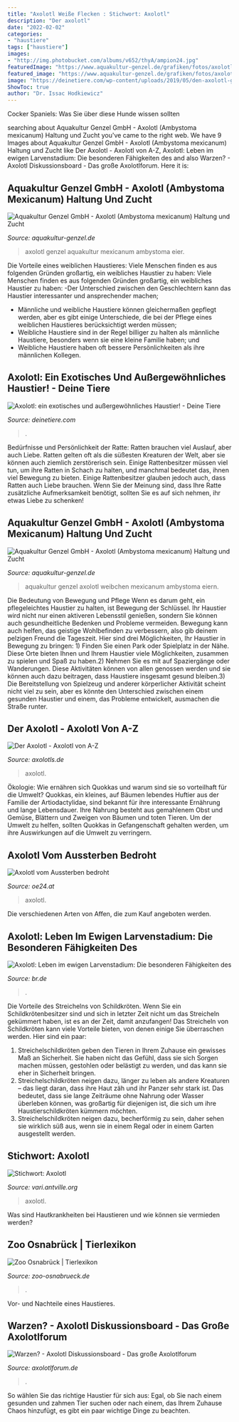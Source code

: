 ```yaml
---
title: "Axolotl Weiße Flecken : Stichwort: Axolotl"
description: "Der axolotl"
date: "2022-02-02"
categories:
- "haustiere"
tags: ["haustiere"]
images:
- "http://img.photobucket.com/albums/v652/thyA/ampion24.jpg"
featuredImage: "https://www.aquakultur-genzel.de/grafiken/fotos/axolotl_4.jpg"
featured_image: "https://www.aquakultur-genzel.de/grafiken/fotos/axolotl_4.jpg"
image: "https://deinetiere.com/wp-content/uploads/2019/05/den-axolotl-gibt-es-in-verschiedenen-farben.jpg"
ShowToc: true
author: "Dr. Issac Hodkiewicz"
---
```



Cocker Spaniels: Was Sie über diese Hunde wissen sollten

	

		
searching about Aquakultur Genzel GmbH - Axolotl (Ambystoma mexicanum) Haltung und Zucht you've came to the right web. We have 9 Images about Aquakultur Genzel GmbH - Axolotl (Ambystoma mexicanum) Haltung und Zucht like Der Axolotl - Axolotl von A-Z, Axolotl: Leben im ewigen Larvenstadium: Die besonderen Fähigkeiten des and also Warzen? - Axolotl Diskussionsboard - Das große Axolotlforum. Here it is:
		
    
## Aquakultur Genzel GmbH - Axolotl (Ambystoma Mexicanum) Haltung Und Zucht

<img loading=lazy src="https://www.aquakultur-genzel.de/grafiken/fotos/axolotl_4.jpg" onerror="this.onerror=null;this.src='https://tse1.mm.bing.net/th?id=OIP.Ob4mj6kmXsHZnJqseDCZigHaGZ&amp;pid=15.1';" alt="Aquakultur Genzel GmbH - Axolotl (Ambystoma mexicanum) Haltung und Zucht">

_Source: aquakultur-genzel.de_

>axolotl genzel aquakultur mexicanum ambystoma eier. 

	

Die Vorteile eines weiblichen Haustieres: Viele Menschen finden es aus folgenden Gründen großartig, ein weibliches Haustier zu haben:
Viele Menschen finden es aus folgenden Gründen großartig, ein weibliches Haustier zu haben:
-Der Unterschied zwischen den Geschlechtern kann das Haustier interessanter und ansprechender machen;
- Männliche und weibliche Haustiere können gleichermaßen gepflegt werden, aber es gibt einige Unterschiede, die bei der Pflege eines weiblichen Haustieres berücksichtigt werden müssen;
- Weibliche Haustiere sind in der Regel billiger zu halten als männliche Haustiere, besonders wenn sie eine kleine Familie haben; und
- Weibliche Haustiere haben oft bessere Persönlichkeiten als ihre männlichen Kollegen.

    
## Axolotl: Ein Exotisches Und Außergewöhnliches Haustier! - Deine Tiere

<img loading=lazy src="https://deinetiere.com/wp-content/uploads/2019/05/den-axolotl-gibt-es-in-verschiedenen-farben.jpg" onerror="this.onerror=null;this.src='https://tse1.mm.bing.net/th?id=OIP.nVg52m98uxYYjigXZwVmTgAAAA&amp;pid=15.1';" alt="Axolotl: ein exotisches und außergewöhnliches Haustier! - Deine Tiere">

_Source: deinetiere.com_

>. 

	

Bedürfnisse und Persönlichkeit der Ratte: Ratten brauchen viel Auslauf, aber auch Liebe.
Ratten gelten oft als die süßesten Kreaturen der Welt, aber sie können auch ziemlich zerstörerisch sein. Einige Rattenbesitzer müssen viel tun, um ihre Ratten in Schach zu halten, und manchmal bedeutet das, ihnen viel Bewegung zu bieten. Einige Rattenbesitzer glauben jedoch auch, dass Ratten auch Liebe brauchen. Wenn Sie der Meinung sind, dass Ihre Ratte zusätzliche Aufmerksamkeit benötigt, sollten Sie es auf sich nehmen, ihr etwas Liebe zu schenken!

    
## Aquakultur Genzel GmbH - Axolotl (Ambystoma Mexicanum) Haltung Und Zucht

<img loading=lazy src="http://www.aquakultur-genzel.de/grafiken/fotos/axolotl_7.jpg" onerror="this.onerror=null;this.src='https://tse4.mm.bing.net/th?id=OIP.dlobJAibVqkXPDHbh3G6EAAAAA&amp;pid=15.1';" alt="Aquakultur Genzel GmbH - Axolotl (Ambystoma mexicanum) Haltung und Zucht">

_Source: aquakultur-genzel.de_

>aquakultur genzel axolotl weibchen mexicanum ambystoma eiern. 

	

Die Bedeutung von Bewegung und Pflege
Wenn es darum geht, ein pflegeleichtes Haustier zu halten, ist Bewegung der Schlüssel. Ihr Haustier wird nicht nur einen aktiveren Lebensstil genießen, sondern Sie können auch gesundheitliche Bedenken und Probleme vermeiden. Bewegung kann auch helfen, das geistige Wohlbefinden zu verbessern, also gib deinem pelzigen Freund die Tageszeit. Hier sind drei Möglichkeiten, Ihr Haustier in Bewegung zu bringen: 1) Finden Sie einen Park oder Spielplatz in der Nähe. Diese Orte bieten Ihnen und Ihrem Haustier viele Möglichkeiten, zusammen zu spielen und Spaß zu haben.2) Nehmen Sie es mit auf Spaziergänge oder Wanderungen. Diese Aktivitäten können von allen genossen werden und sie können auch dazu beitragen, dass Haustiere insgesamt gesund bleiben.3) Die Bereitstellung von Spielzeug und anderer körperlicher Aktivität scheint nicht viel zu sein, aber es könnte den Unterschied zwischen einem gesunden Haustier und einem, das Probleme entwickelt, ausmachen die Straße runter.

    
## Der Axolotl - Axolotl Von A-Z

<img loading=lazy src="https://www.axolotls.de/wp-content/uploads/2020/05/cropped-kuhlotl-startseite.jpg" onerror="this.onerror=null;this.src='https://tse4.mm.bing.net/th?id=OIP.WRbKe2ONoggdHJnQhd2h3gHaCR&amp;pid=15.1';" alt="Der Axolotl - Axolotl von A-Z">

_Source: axolotls.de_

>axolotl. 

	

Ökologie: Wie ernähren sich Quokkas und warum sind sie so vorteilhaft für die Umwelt?
Quokkas, ein kleines, auf Bäumen lebendes Huftier aus der Familie der Artiodactylidae, sind bekannt für ihre interessante Ernährung und lange Lebensdauer. Ihre Nahrung besteht aus gemahlenem Obst und Gemüse, Blättern und Zweigen von Bäumen und toten Tieren. Um der Umwelt zu helfen, sollten Quokkas in Gefangenschaft gehalten werden, um ihre Auswirkungen auf die Umwelt zu verringern.

    
## Axolotl Vom Aussterben Bedroht

<img loading=lazy src="https://images04.oe24.at/Artikelbild.jpg/1600x900Crop/157.698.515" onerror="this.onerror=null;this.src='https://tse1.mm.bing.net/th?id=OIP.qczg4JIN9StN-2cx6rcE9QHaEK&amp;pid=15.1';" alt="Axolotl vom Aussterben bedroht">

_Source: oe24.at_

>axolotl. 

	

Die verschiedenen Arten von Affen, die zum Kauf angeboten werden.

    
## Axolotl: Leben Im Ewigen Larvenstadium: Die Besonderen Fähigkeiten Des

<img loading=lazy src="https://www.br.de/wissen/axolotl-110~_v-img__16__9__m_-4423061158a17f4152aef84861ed0243214ae6e7.jpg?version=17564" onerror="this.onerror=null;this.src='https://tse2.mm.bing.net/th?id=OIP.c57vpxhk1_5piNAdkERQZgAAAA&amp;pid=15.1';" alt="Axolotl: Leben im ewigen Larvenstadium: Die besonderen Fähigkeiten des">

_Source: br.de_

>. 

	

Die Vorteile des Streichelns von Schildkröten.
Wenn Sie ein Schildkrötenbesitzer sind und sich in letzter Zeit nicht um das Streicheln gekümmert haben, ist es an der Zeit, damit anzufangen! Das Streicheln von Schildkröten kann viele Vorteile bieten, von denen einige Sie überraschen werden. Hier sind ein paar:
1) Streichelschildkröten geben den Tieren in Ihrem Zuhause ein gewisses Maß an Sicherheit. Sie haben nicht das Gefühl, dass sie sich Sorgen machen müssen, gestohlen oder belästigt zu werden, und das kann sie eher in Sicherheit bringen.
2) Streichelschildkröten neigen dazu, länger zu leben als andere Kreaturen – das liegt daran, dass ihre Haut zäh und ihr Panzer sehr stark ist. Das bedeutet, dass sie lange Zeiträume ohne Nahrung oder Wasser überleben können, was großartig für diejenigen ist, die sich um ihre Haustierschildkröten kümmern möchten.
3) Streichelschildkröten neigen dazu, becherförmig zu sein, daher sehen sie wirklich süß aus, wenn sie in einem Regal oder in einem Garten ausgestellt werden.

    
## Stichwort: Axolotl

<img loading=lazy src="https://antville.org/static/sites/vari/images/p4256840.jpg" onerror="this.onerror=null;this.src='https://tse4.mm.bing.net/th?id=OIP.iPJ4H1n52HKERr7il9me7gAAAA&amp;pid=15.1';" alt="Stichwort: Axolotl">

_Source: vari.antville.org_

>axolotl. 

	

Was sind Hautkrankheiten bei Haustieren und wie können sie vermieden werden?

    
## Zoo Osnabrück | Tierlexikon

<img loading=lazy src="https://www.zoo-osnabrueck.de/fileadmin/dateien/Tierfotos/Axolotl.jpg" onerror="this.onerror=null;this.src='https://tse2.mm.bing.net/th?id=OIP.9v9n930NlE8C81NathIpeQHaFE&amp;pid=15.1';" alt="Zoo Osnabrück | Tierlexikon">

_Source: zoo-osnabrueck.de_

>. 

	

Vor- und Nachteile eines Haustieres.

    
## Warzen? - Axolotl Diskussionsboard - Das Große Axolotlforum

<img loading=lazy src="http://img.photobucket.com/albums/v652/thyA/ampion24.jpg" onerror="this.onerror=null;this.src='https://tse4.mm.bing.net/th?id=OIP.L2ZT1godhtflj7HOcWSjigAAAA&amp;pid=15.1';" alt="Warzen? - Axolotl Diskussionsboard - Das große Axolotlforum">

_Source: axolotlforum.de_

>. 

	

So wählen Sie das richtige Haustier für sich aus: Egal, ob Sie nach einem gesunden und zahmen Tier suchen oder nach einem, das Ihrem Zuhause Chaos hinzufügt, es gibt ein paar wichtige Dinge zu beachten.

